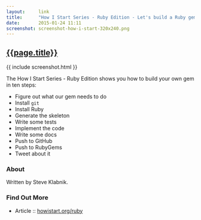 ```yaml
---
layout:     link
title:      "How I Start Series - Ruby Edition - Let's build a Ruby gem together"
date:       2015-01-24 11:11
screenshot: screenshot-how-i-start-320x240.png
---
```


## [{{page.title}}](http://www.howistart.org/posts/ruby/1)

{{ include screenshot.html }}

The How I Start Series - Ruby Edition shows you how to
build your own gem in ten steps:

- Figure out what our gem needs to do
- Install `git`
- Install Ruby
- Generate the skeleton
- Write some tests
- Implement the code
- Write some docs
- Push to GitHub
- Push to RubyGems
- Tweet about it

### About

Written by Steve Klabnik.

### Find Out More

- Article :: [howistart.org/ruby](http://www.howistart.org/posts/ruby/1)

